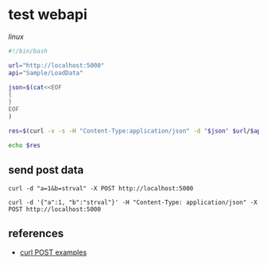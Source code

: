 # test webapi

*linux*

```sh
#!/bin/bash

url="http://localhost:5000"
api="Sample/LoadData"

json=$(cat<<EOF
{
}
EOF
)

res=$(curl -v -s -H "Content-Type:application/json" -d "$json" $url/$api)

echo $res
```

## send post data

```
curl -d "a=1&b=strval" -X POST http://localhost:5000
```

```
curl -d '{"a":1, "b":"strval"}' -H "Content-Type: application/json" -X POST http://localhost:5000
```

## references

- [curl POST examples](https://gist.github.com/subfuzion/08c5d85437d5d4f00e58)
